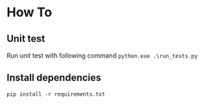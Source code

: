 # How To #
## Unit test ##
Run unit test with following command
`python.exe .\run_tests.py`

## Install dependencies ##
`pip install -r requirements.txt`

